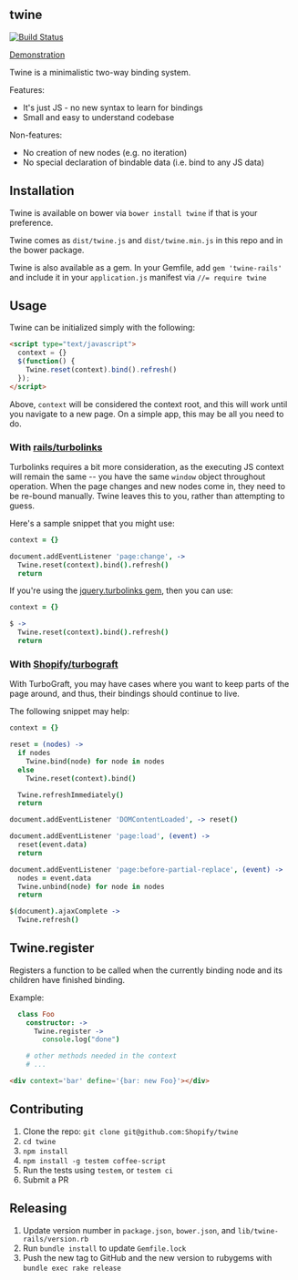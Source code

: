 twine
-----

[![Build Status](https://secure.travis-ci.org/Shopify/twine.png)](http://travis-ci.org/Shopify/twine)

[Demonstration](http://shopify.github.io/twine/)

Twine is a minimalistic two-way binding system.

Features:
 - It's just JS - no new syntax to learn for bindings
 - Small and easy to understand codebase

Non-features:
 - No creation of new nodes (e.g. no iteration)
 - No special declaration of bindable data (i.e. bind to any JS data)

## Installation

Twine is available on bower via `bower install twine` if that is your preference.

Twine comes as `dist/twine.js` and `dist/twine.min.js` in this repo and in the bower package.

Twine is also available as a gem.  In your Gemfile, add `gem 'twine-rails'` and include it in your `application.js` manifest via `//= require twine`

## Usage

Twine can be initialized simply with the following:

```html
<script type="text/javascript">
  context = {}
  $(function() {
    Twine.reset(context).bind().refresh()
  });
</script>
```

Above, `context` will be considered the context root, and this will work until you navigate to a new page.  On a simple app, this may be all you need to do.

### With [rails/turbolinks](https://github.com/rails/turbolinks)

Turbolinks requires a bit more consideration, as the executing JS context will remain the same -- you have the same `window` object throughout operation.  When the page changes and new nodes come in, they need to be re-bound manually.  Twine leaves this to you, rather than attempting to guess.

Here's a sample snippet that you might use:

```coffee
context = {}

document.addEventListener 'page:change', ->
  Twine.reset(context).bind().refresh()
  return
```

If you're using the [jquery.turbolinks gem](https://github.com/kossnocorp/jquery.turbolinks), then you can use:

```coffee
context = {}

$ ->
  Twine.reset(context).bind().refresh()
  return
```

### With [Shopify/turbograft](https://github.com/Shopify/turbograft)

With TurboGraft, you may have cases where you want to keep parts of the page around, and thus, their bindings should continue to live.

The following snippet may help:

```coffee
context = {}

reset = (nodes) ->
  if nodes
    Twine.bind(node) for node in nodes
  else
    Twine.reset(context).bind()

  Twine.refreshImmediately()
  return

document.addEventListener 'DOMContentLoaded', -> reset()

document.addEventListener 'page:load', (event) ->
  reset(event.data)
  return

document.addEventListener 'page:before-partial-replace', (event) ->
  nodes = event.data
  Twine.unbind(node) for node in nodes
  return

$(document).ajaxComplete ->
  Twine.refresh()
```

## Twine.register

Registers a function to be called when the currently binding node and its children have finished binding.

Example:

```coffee
  class Foo
    constructor: ->
      Twine.register ->
        console.log("done")

    # other methods needed in the context
    # ...
```

```html
<div context='bar' define='{bar: new Foo}'></div>
```

## Contributing

1. Clone the repo: `git clone git@github.com:Shopify/twine`
2. `cd twine`
3. `npm install`
4. `npm install -g testem coffee-script`
5. Run the tests using `testem`, or `testem ci`
6. Submit a PR

## Releasing

1. Update version number in `package.json`, `bower.json`, and `lib/twine-rails/version.rb`
2. Run `bundle install` to update `Gemfile.lock`
3. Push the new tag to GitHub and the new version to rubygems with `bundle exec rake release`

